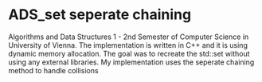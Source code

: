 # ADS_set seperate chaining
Algorithms and Data Structures 1 - 2nd Semester of Computer Science in University of Vienna. 
The implementation is written in C++ and it is using dynamic memory allocation. The goal was to recreate the std::set without using any external libraries. My implementation uses the seperate chaining method to handle collisions

